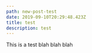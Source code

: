 ```yaml
---
path: new-post-test
date: 2019-09-10T20:29:48.423Z
title: test
description: test
---
```

This is a test blah blah blah

